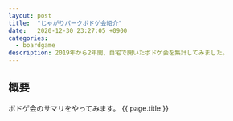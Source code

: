 ```yaml
---
layout: post
title:  "じゃがりパークボドゲ会紹介"
date:   2020-12-30 23:27:05 +0900
categories:
  - boardgame
description: 2019年から2年間、自宅で開いたボドゲ会を集計してみました。
---
```


## 概要
ボドゲ会のサマリをやってみます。
{{ page.title }}
